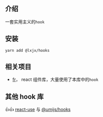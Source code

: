 ## 介绍

一套实用主义的`hook`

## 安装

`yarn add @lxjx/hooks`

## 相关项目

- [fr](https://github.com/Iixianjie/fr)， react 组件库，大量使用了本库中的`hook`

## 其他 hook 库

👍👍 [react-use](https://github.com/streamich/react-use) 与 [@umijs/hooks](https://github.com/umijs/hooks)
